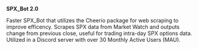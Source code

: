 **SPX_Bot 2.0**

Faster SPX_Bot that utilizes the Cheerio package for web scraping to improve efficency. Scrapes SPX data from Market Watch and outputs change from previous close, useful for trading intra-day SPX options data. Utilized in a Discord server with over 30 Monthly Active Users (MAU).
